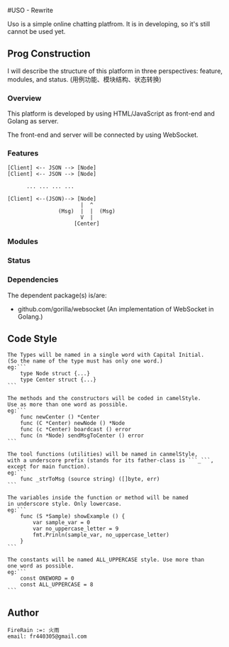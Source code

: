 #USO - Rewrite

Uso is a simple online chatting platfrom.
It is in developing, so it's still cannot
be used yet.

## Prog Construction

I will describe the structure of this platform
in three perspectives: feature, modules,
and status.
(用例功能、模块结构、状态转换)
 
### Overview

This platform is developed by using
HTML/JavaScript as front-end and Golang
as server.

The front-end and server will be connected
by using WebSocket.

### Features

```
[Client] <-- JSON --> [Node]
[Client] <-- JSON --> [Node]

      ... ... ... ...

[Client] <--(JSON)--> [Node]
                       |  ^
                (Msg)  |  |  (Msg)
                       V  |
                     [Center]
```

### Modules

### Status

### Dependencies

The dependent package(s) is/are:

-	github.com/gorilla/websocket (An implementation of WebSocket in Golang.)


## Code Style

	The Types will be named in a single word with Capital Initial.
	(So the name of the type must has only one word.)
	eg:```
		type Node struct {...}
		type Center struct {...}
	```

	The methods and the constructors will be coded in camelStyle.
	Use as more than one word as possible.
	eg:```
		func newCenter () *Center
		func (C *Center) newNode () *Node
		func (c *Center) boardcast () error
		func (n *Node) sendMsgToCenter () error
	```

	The tool functions (utilities) will be named in canmelStyle,
	with a underscore prefix (stands for its father-class is ```_```,
	except for main function).
	eg:```
		func _strToMsg (source string) ([]byte, err)
	```

	The variables inside the function or method will be named
	in underscore style. Only lowercase.
	eg:```
		func (S *Sample) showExample () {
			var sample_var = 0
			var no_uppercase_letter = 9
			fmt.Prinln(sample_var, no_uppercase_letter)
		}
	```

	The constants will be named ALL_UPPERCASE style. Use more than
	one word as possible.
	eg:```
		const ONEWORD = 0
		const ALL_UPPERCASE = 8
	```


## Author

	FireRain :=: 火雨
	email: fr440305@gmail.com


